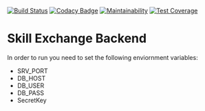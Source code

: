 [![Build Status](https://travis-ci.org/dev-exchange/skill-exchange-backend.svg?branch=development)](https://travis-ci.org/dev-exchange/skill-exchange-backend) [![Codacy Badge](https://api.codacy.com/project/badge/Grade/f5eb7b97df5e4cc3b0b915d5bd54e614)](https://www.codacy.com/app/dev-exchange/skill-exchange-backend?utm_source=github.com&amp;utm_medium=referral&amp;utm_content=dev-exchange/skill-exchange-backend&amp;utm_campaign=Badge_Grade) [![Maintainability](https://api.codeclimate.com/v1/badges/1a578fffe2040c0388f8/maintainability)](https://codeclimate.com/github/dev-exchange/skill-exchange-backend/maintainability) [![Test Coverage](https://api.codeclimate.com/v1/badges/1a578fffe2040c0388f8/test_coverage)](https://codeclimate.com/github/dev-exchange/skill-exchange-backend/test_coverage)

# Skill Exchange Backend

In order to run you need to set the following enviornment variables:

-  SRV_PORT
-  DB_HOST
-  DB_USER
-  DB_PASS
-  SecretKey
